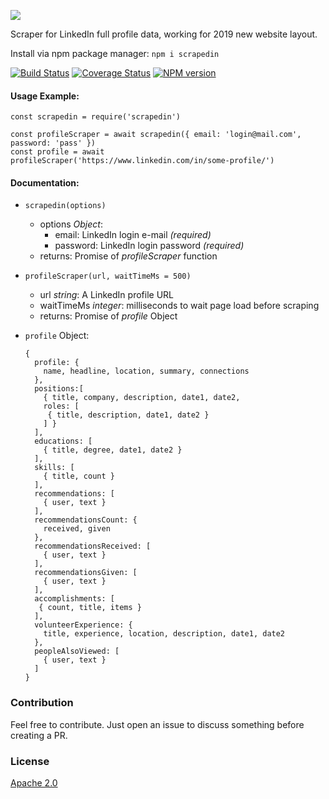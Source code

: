 ![](https://github.com/leonardiwagner/scrapedin/raw/master/logo.png)

Scraper for LinkedIn full profile data, working for 2019 new website layout.  

Install via npm package manager: `npm i scrapedin`

[![Build Status](https://travis-ci.org/leonardiwagner/scrapedin.svg?branch=master)](https://travis-ci.org/leonardiwagner/scrapedin) [![Coverage Status](https://coveralls.io/repos/github/leonardiwagner/scrapedin/badge.svg?branch=master)](https://coveralls.io/github/leonardiwagner/scrapedin?branch=master)
[![NPM version](https://img.shields.io/npm/v/scrapedin.svg)](https://www.npmjs.com/package/scrapedin)


#### Usage Example:

```
const scrapedin = require('scrapedin')

const profileScraper = await scrapedin({ email: 'login@mail.com', password: 'pass' })
const profile = await profileScraper('https://www.linkedin.com/in/some-profile/')
```

#### Documentation:

- `scrapedin(options)`
  - options *Object*:
    - email: LinkedIn login e-mail *(required)*
    - password: LinkedIn login password *(required)*
  - returns: Promise of *profileScraper* function

- `profileScraper(url, waitTimeMs = 500)`
  - url *string*: A LinkedIn profile URL
  - waitTimeMs *integer*: milliseconds to wait page load before scraping
  - returns: Promise of *profile* Object

- `profile` Object:
  ```
  {
    profile: {
      name, headline, location, summary, connections
    },
    positions:[
      { title, company, description, date1, date2,
      roles: [
       { title, description, date1, date2 }
      ] }
    ],
    educations: [
      { title, degree, date1, date2 }
    ],
    skills: [
      { title, count }
    ],
    recommendations: [
      { user, text }
    ],
    recommendationsCount: {
      received, given
    },
    recommendationsReceived: [
      { user, text }
    ],
    recommendationsGiven: [
      { user, text }
    ],
    accomplishments: [
     { count, title, items }
    ],
    volunteerExperience: {
      title, experience, location, description, date1, date2
    },
    peopleAlsoViewed: [
      { user, text }
    ]
  }
  ```

### Contribution

Feel free to contribute. Just open an issue to discuss something before creating a PR.

### License

[Apache 2.0][apache-license]

[apache-license]:./LICENSE
